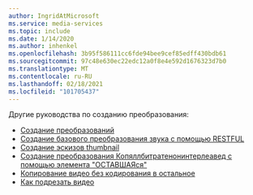 ```yaml
---
author: IngridAtMicrosoft
ms.service: media-services
ms.topic: include
ms.date: 1/14/2020
ms.author: inhenkel
ms.openlocfilehash: 3b95f586111cc6fde94bee9cef85edff430bdb61
ms.sourcegitcommit: 97c48e630ec22edc12a0f8e4e592d1676323d7b0
ms.translationtype: MT
ms.contentlocale: ru-RU
ms.lasthandoff: 02/18/2021
ms.locfileid: "101705437"
---
```

<!-- Migration guide next steps -->

Другие руководства по созданию преобразования:

- [Создание преобразований](../how-to-create-transform.md)
- [Создание базового преобразования звука с помощью RESTFUL](../how-to-create-basic-audio-transform.md)
- [Создание эскизов thumbnail](../how-to-create-thumbnail-sprites.md)
- [Создание преобразования Копяллбитратенонинтерлеавед с помощью элемента "ОСТАВШАЯся"](../how-to-create-copyallbitratenoninterleaved-transform.md)
- [Копирование видео без кодирования в остальное](../how-to-create-copy-video-audio-transform.md)
- [Как подрезать видео](../subclip-video-dotnet-howto.md)
